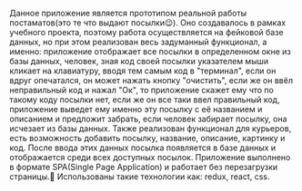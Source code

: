Данное приложение является прототипом реальной работы постаматов(это те что выдают посылки😉).
Оно создавалось в рамках учебного проекта, поэтому работа осуществляется на фейковой базе данных, но при этом реализован весь задуманный функционал, а именно: приложение отображает все посылки в определенном окне из базы данных, человек, зная код своей посылки указателем мыши кликает на клавиатуру, вводя тем самым код в "терминал", если он вдруг опечатался, он может нажать кнопку "очистить", если же он ввёл неправильный код и нажал "Ок", то приложение скажет ему что по такому коду посылки нет, если же он все таки ввел правильный код, приложение выведет ему именно эту посылку с её названием и описанием и предложит забрать, если человек забирает посылку, она исчезает из базы данных.
Также реализован функционал для курьеров, есть возможность добавить посылку, название, описание, картинку и код. После ввода этих данных посылка появляется в базе данных и отображается среди всех доступных посылок. 
Приложение выполнено в формате SPA(Single Page Application) и работает без перезагрузки страницы.🤟
Использованы такие технологии как: redux, react, css.
